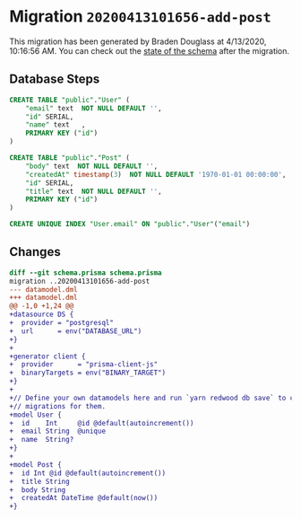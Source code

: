 # Migration `20200413101656-add-post`

This migration has been generated by Braden Douglass at 4/13/2020, 10:16:56 AM.
You can check out the [state of the schema](./schema.prisma) after the migration.

## Database Steps

```sql
CREATE TABLE "public"."User" (
    "email" text  NOT NULL DEFAULT '',
    "id" SERIAL,
    "name" text   ,
    PRIMARY KEY ("id")
) 

CREATE TABLE "public"."Post" (
    "body" text  NOT NULL DEFAULT '',
    "createdAt" timestamp(3)  NOT NULL DEFAULT '1970-01-01 00:00:00',
    "id" SERIAL,
    "title" text  NOT NULL DEFAULT '',
    PRIMARY KEY ("id")
) 

CREATE UNIQUE INDEX "User.email" ON "public"."User"("email")
```

## Changes

```diff
diff --git schema.prisma schema.prisma
migration ..20200413101656-add-post
--- datamodel.dml
+++ datamodel.dml
@@ -1,0 +1,24 @@
+datasource DS {
+  provider = "postgresql"
+  url      = env("DATABASE_URL")
+}
+
+generator client {
+  provider      = "prisma-client-js"
+  binaryTargets = env("BINARY_TARGET")
+}
+
+// Define your own datamodels here and run `yarn redwood db save` to create
+// migrations for them.
+model User {
+  id    Int     @id @default(autoincrement())
+  email String  @unique
+  name  String?
+}
+
+model Post {
+  id Int @id @default(autoincrement())
+  title String
+  body String
+  createdAt DateTime @default(now())
+}
```


